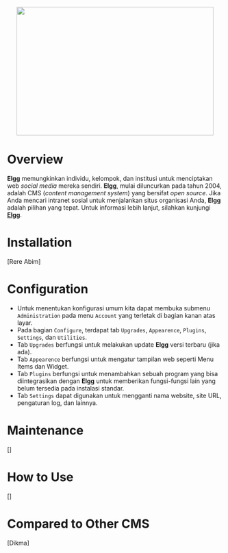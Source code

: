 <p align="center">
  <img width="460" height="300" src="https://elgg.org/cache/1545410058/default/logo-full.svg">
</p>

# Overview
**Elgg** memungkinkan individu, kelompok, dan institusi untuk menciptakan web *social media* mereka sendiri. **Elgg**, mulai diluncurkan pada tahun 2004, adalah CMS (*content management system*) yang bersifat *open source*. Jika Anda mencari intranet sosial untuk menjalankan situs organisasi Anda, **Elgg** adalah pilihan yang tepat. Untuk informasi lebih lanjut, silahkan kunjungi [**Elgg**](https://elgg.org/).

# Installation
[Rere Abim]

# Configuration
- Untuk menentukan konfigurasi umum kita dapat membuka submenu `Administration` pada menu `Account` yang terletak di bagian kanan atas layar.
- Pada bagian `Configure`, terdapat tab `Upgrades`, `Appearence`, `Plugins`, `Settings`, dan `Utilities`.
- Tab `Upgrades` berfungsi untuk melakukan update **Elgg** versi terbaru (jika ada).
- Tab `Appearence` berfungsi untuk mengatur tampilan web seperti Menu Items dan Widget.
- Tab `Plugins` berfungsi untuk menambahkan sebuah program yang bisa diintegrasikan dengan **Elgg** untuk memberikan fungsi-fungsi lain yang belum tersedia pada instalasi standar.
- Tab `Settings` dapat digunakan untuk mengganti nama website, site URL, pengaturan log, dan lainnya.

# Maintenance
[]

# How to Use
[]

# Compared to Other CMS
[Dikma]

